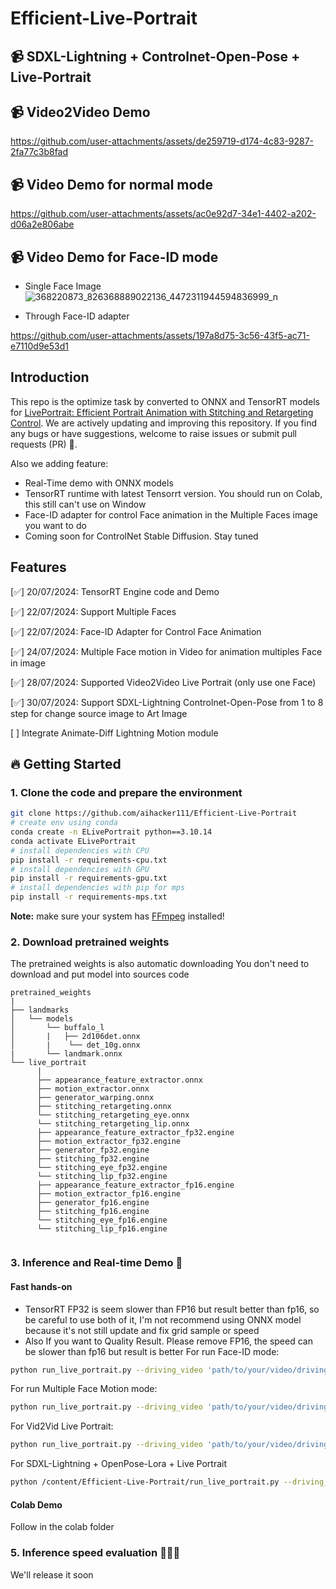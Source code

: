 # Efficient-Live-Portrait
## 📹 SDXL-Lightning + Controlnet-Open-Pose + Live-Portrait

## 📹 Video2Video Demo


https://github.com/user-attachments/assets/de259719-d174-4c83-9287-2fa77c3b8fad


## 📹 Video Demo for normal mode
 

https://github.com/user-attachments/assets/ac0e92d7-34e1-4402-a202-d06a2e806abe

## 📹 Video Demo for Face-ID mode
+ Single Face Image
  ![368220873_826368889022136_4472311944594836999_n](https://github.com/user-attachments/assets/25851766-a454-4f16-8d44-f63923cdabf2)

+ Through Face-ID adapter
   

https://github.com/user-attachments/assets/197a8d75-3c56-43f5-ac71-e7110d9e53d1


## Introduction
This repo is the optimize task by converted to ONNX and TensorRT models for [LivePortrait: Efficient Portrait Animation with Stitching and Retargeting Control](https://github.com/KwaiVGI/LivePortrait).
We are actively updating and improving this repository. If you find any bugs or have suggestions, welcome to raise issues or submit pull requests (PR) 💖.

Also we adding feature: 
+ Real-Time demo with ONNX models
+ TensorRT runtime with latest Tensorrt version. You should run on Colab, this still can't use on Window
+ Face-ID adapter for control Face animation in the Multiple Faces image you want to do
+ Coming soon for ControlNet Stable Diffusion. Stay tuned
## Features
[✅] 20/07/2024: TensorRT Engine code and Demo

[✅] 22/07/2024: Support Multiple Faces

[✅] 22/07/2024: Face-ID Adapter for Control Face Animation

[✅] 24/07/2024: Multiple Face motion in Video for animation multiples Face in image

[✅] 28/07/2024: Supported Video2Video Live Portrait (only use one Face)

[✅] 30/07/2024: Support SDXL-Lightning Controlnet-Open-Pose from 1 to 8 step for change source image to Art Image

[  ] Integrate Animate-Diff Lightning Motion module


## 🔥 Getting Started
### 1. Clone the code and prepare the environment
```bash
git clone https://github.com/aihacker111/Efficient-Live-Portrait
# create env using conda
conda create -n ELivePortrait python==3.10.14
conda activate ELivePortrait
# install dependencies with CPU
pip install -r requirements-cpu.txt
# install dependencies with GPU
pip install -r requirements-gpu.txt
# install dependencies with pip for mps
pip install -r requirements-mps.txt 
```

**Note:** make sure your system has [FFmpeg](https://ffmpeg.org/) installed!

### 2. Download pretrained weights

The pretrained weights is also automatic downloading
You don't need to download and put model into sources code
```text
pretrained_weights
|
├── landmarks
│   └── models
│       └── buffalo_l
│       |   ├── 2d106det.onnx
│       |    └── det_10g.onnx
|       └── landmark.onnx
└── live_portrait
      |
      ├── appearance_feature_extractor.onnx
      ├── motion_extractor.onnx
      ├── generator_warping.onnx
      ├── stitching_retargeting.onnx
      └── stitching_retargeting_eye.onnx
      └── stitching_retargeting_lip.onnx
      ├── appearance_feature_extractor_fp32.engine
      ├── motion_extractor_fp32.engine
      ├── generator_fp32.engine
      ├── stitching_fp32.engine
      └── stitching_eye_fp32.engine
      └── stitching_lip_fp32.engine
      ├── appearance_feature_extractor_fp16.engine
      ├── motion_extractor_fp16.engine
      ├── generator_fp16.engine
      ├── stitching_fp16.engine
      └── stitching_eye_fp16.engine
      └── stitching_lip_fp16.engine
      

```
### 3. Inference and Real-time Demo 🚀
#### Fast hands-on

+ TensorRT FP32 is seem slower than FP16 but result better than fp16, so be careful to use both of it, I'm not recommend using ONNX model because it's not still update and fix grid sample or speed
+ Also If you want to Quality Result. Please remove FP16, the speed can be slower than fp16 but result is better
For run Face-ID mode:
```bash
python run_live_portrait.py --driving_video 'path/to/your/video/driving/or/webcam/id' --source_image 'path/to/your/image/want/to/animation' -condition_image 'path/the/single/face/image/to/compute/face-id' --task ['image', 'video', 'webcam'] --run_time --half_precision --use_face_id 
```
For run Multiple Face Motion mode:
```bash
python run_live_portrait.py --driving_video 'path/to/your/video/driving/or/webcam/id' --source_image 'path/to/your/image/want/to/animation'  --task ['image', 'video', 'webcam'] --run_time --half_precision
```
For Vid2Vid Live Portrait:
```bash
python run_live_portrait.py --driving_video 'path/to/your/video/driving/or/webcam/id' --source_video 'path/to/your/video/want/to/animation'  --task ['image', 'video', 'webcam'] --run_time --half_precision
```
For SDXL-Lightning + OpenPose-Lora + Live Portrait
```bash
python /content/Efficient-Live-Portrait/run_live_portrait.py --driving_video 'path/to/your/video' --source_image 'path/to/your/image/want/to/animation'  --run_time --task image --use_diffusion --lcm_steps [1, 2, 4, 8] --prompt '1girl, offshoulder, light smile, shiny skin best quality, masterpiece, photorealistic'
```
#### Colab Demo
 Follow in the colab folder
### 5. Inference speed evaluation 🚀🚀🚀

We'll release it soon
